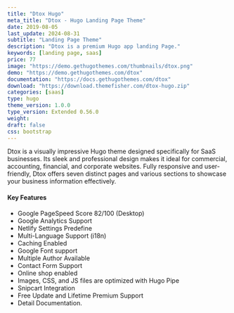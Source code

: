 ```yaml
---
title: "Dtox Hugo"
meta_title: "Dtox - Hugo Landing Page Theme"
date: 2019-08-05
last_update: 2024-08-31
subtitle: "Landing Page Theme"
description: "Dtox is a premium Hugo app landing Page."
keywords: [landing page, saas]
price: 77
image: "https://demo.gethugothemes.com/thumbnails/dtox.png"
demo: "https://demo.gethugothemes.com/dtox"
documentation: "https://docs.gethugothemes.com/dtox"
download: "https://download.themefisher.com/dtox-hugo.zip"
categories: [saas]
type: hugo
theme_version: 1.0.0
type_version: Extended 0.56.0
weight:
draft: false
css: bootstrap
---
```


Dtox is a visually impressive Hugo theme designed specifically for SaaS businesses. Its sleek and professional design makes it ideal for commercial, accounting, financial, and corporate websites. Fully responsive and user-friendly, Dtox offers seven distinct pages and various sections to showcase your business information effectively.

#### Key Features

- Google PageSpeed Score 82/100 (Desktop)
- Google Analytics Support
- Netlify Settings Predefine
- Multi-Language Support (i18n)
- Caching Enabled
- Google Font support
- Multiple Author Available
- Contact Form Support
- Online shop enabled
- Images, CSS, and JS files are optimized with Hugo Pipe
- Snipcart Integration
- Free Update and Lifetime Premium Support
- Detail Documentation.


